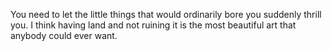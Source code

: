 You need to let the little things that would ordinarily bore you suddenly thrill you.
I think having land and not ruining it is the most beautiful art that anybody could ever want.
